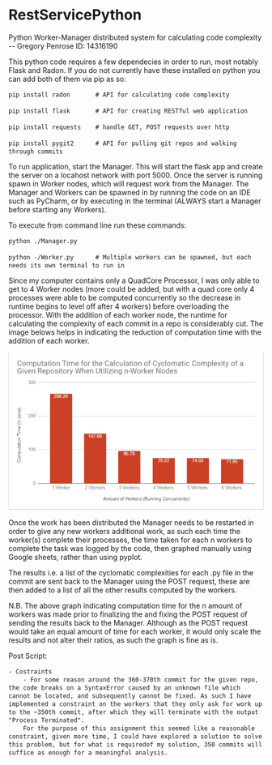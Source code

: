 # RestServicePython
Python Worker-Manager distributed system for calculating code complexity -- Gregory Penrose ID: 14316190

This python code requires a few dependecies in order to run, most notably Flask and Radon. 
If you do not currently have these installed on python you can add both of them via pip as so:
    
    pip install radon       # API for calculating code complexity
    
    pip install flask       # API for creating RESTful web application
    
    pip install requests    # handle GET, POST requests over http
    
    pip install pygit2      # API for pulling git repos and walking through commits

To run application, start the Manager. This will start the flask app and create the server on a locahost network with port 5000. Once the server is running spawn in Worker nodes, which will request work from the Manager. The Manager and Workers can be spawned in by running the code on an IDE such as PyCharm, or by executing in the terminal (ALWAYS start a Manager before starting any Workers).

To execute from command line run these commands:

    python ./Manager.py
    
    python -/Worker.py      # Multiple workers can be spawned, but each needs its own terminal to run in

Since my computer contains only a QuadCore Processor, I was only able to get to 4 Worker nodes (more could be added, but with a quad core only 4 processes were able to be computed concurrently so the decrease in runtime begins to level off after 4 workers) before overloading the processor. With the addition of each worker node, the runtime for calculating the complexity of each commit in a repo is considerably cut. The image belows helps in indicating the reduction of computation time with the addition of each worker.

![Results](https://github.com/Roughosing/RestServicePython/blob/master/CC_Results.png "Results")

Once the work has been distributed the Manager needs to be restarted in order to give any new workers additional work, as such each time the worker(s) complete their processes, the time taken for each n workers to complete the task was logged by the code, then graphed manually using Google sheets, rather than using pyplot. 

The results i.e. a list of the cyclomatic complexities for each .py file in the commit are sent back to the Manager using the POST request, these are then added to a list of all the other results computed by the workers.

N.B. The above graph indicating computation time for the n amount of workers was made prior to finalizing the and fixing the POST request of sending the results back to the Manager. Although as the POST request would take an equal amount of time for each worker, it would only scale the results and not alter their ratios, as such the graph is fine as is.

Post Script:

    - Costraints
        - For some reason around the 360-370th commit for the given repo, the code breaks on a SyntaxError caused by an unknown file which cannot be located, and subsequently cannot be fixed. As such I have implemented a constraint on the workers that they only ask for work up to the ~350th commit, after which they will terminate with the output "Process Terminated". 
        For the purpose of this assignment this seemed like a reasonable constraint, given more time, I could have explored a solution to solve this problem, but for what is requiredof my solution, 350 commits will suffice as enough for a meaningful analysis.
